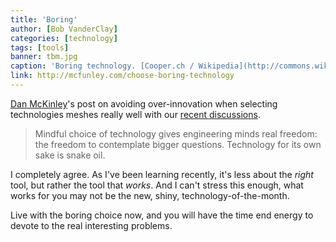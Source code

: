 ```yaml
---
title: 'Boring'
author: [Bob VanderClay]
categories: [technology]
tags: [tools]
banner: tbm.jpg
caption: 'Boring technology. [Cooper.ch / Wikipedia](http://commons.wikimedia.org/wiki/File:TBM_S-210_Alptransit_Faido_East.jpg)'
link: http://mcfunley.com/choose-boring-technology
---
```

[Dan McKinley](https://twitter.com/mcfunley)'s post on avoiding over-innovation when selecting technologies meshes really well with our [recent discussions](http://high90.pub/high90cast/003-methadone-for-bobs-phone-addiction).

> Mindful choice of technology gives engineering minds real freedom: the freedom to contemplate bigger questions. Technology for its own sake is snake oil.

I completely agree. As I've been learning recently, it's less about the *right* tool, but rather the tool that *works*. And I can't stress this enough, what works for you may not be the new, shiny, technology-of-the-month.

Live with the boring choice now, and you will have the time end energy to devote to the real interesting problems.

